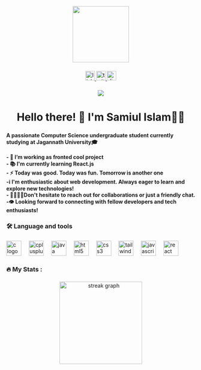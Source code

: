 <div align="center">
  <img height="150" src="https://mir-s3-cdn-cf.behance.net/project_modules/fs/54b6c068097599.5b50bca476b9b.gif"  />
</div>

###

<div align="center">
  <a href="https://www.linkedin.com/in/samiulsun/" target="_blank">
    <img src="https://img.shields.io/static/v1?message=LinkedIn&logo=linkedin&label=&color=0077B5&logoColor=#00000000&labelColor=&style=for-the-badge" height="25" alt="linkedin logo"  />
  </a>
  <a href="https://twitter.com/SunSamiul" target="_blank">
    <img src="https://img.shields.io/static/v1?message=Twitter&logo=twitter&label=&color=1DA1F2&logoColor=white&labelColor=&style=for-the-badge" height="25" alt="twitter logo"  />
  </a>
  <a href="https://discord.com/samiulsun" target="_blank">
    <img src="https://img.shields.io/static/v1?message=Discord&logo=discord&label=&color=7289DA&logoColor=white&labelColor=&style=for-the-badge" height="25" alt="discord logo"  />
  </a>
</div>

###

<div align="center">
  <img src="https://profile-counter.glitch.me/samiulsun/count.svg?"  />
</div>

###

<h1 align="center">Hello there! 👋 I'm Samiul Islam👨‍💻<br></h1>

###

<h4 align="left">A passionate Computer Science undergraduate student currently studying at Jagannath University🎓<br><br>- 🔭 I’m working as fronted cool project<br>- 📚 I'm currently learning React.js<br>- ⚡ Today was good. Today was fun. Tomorrow is another one<br>-ℹ️ I'm enthusiastic about web development. Always eager to learn and explore new technologies! <br>- 🫱🏼‍🫲🏽Don't hesitate to reach out for collaborations or just a friendly chat.<br>-👁️ Looking forward to connecting with fellow developers and tech enthusiasts!</h4>

###

<h3 align="left">🛠 Language and tools</h3>

###

<div align="left">
  <img src="https://cdn.jsdelivr.net/gh/devicons/devicon/icons/c/c-original.svg" height="40" alt="c logo"  />
  <img width="12" />
  <img src="https://cdn.jsdelivr.net/gh/devicons/devicon/icons/cplusplus/cplusplus-original.svg" height="40" alt="cplusplus logo"  />
  <img width="12" />
  <img src="https://cdn.jsdelivr.net/gh/devicons/devicon/icons/java/java-original.svg" height="40" alt="java logo"  />
  <img width="12" />
  <img src="https://cdn.jsdelivr.net/gh/devicons/devicon/icons/html5/html5-original.svg" height="40" alt="html5 logo"  />
  <img width="12" />
  <img src="https://cdn.jsdelivr.net/gh/devicons/devicon/icons/css3/css3-original.svg" height="40" alt="css3 logo"  />
  <img width="12" />
  <img src="https://cdn.jsdelivr.net/gh/devicons/devicon/icons/tailwindcss/tailwindcss-original-wordmark.svg" height="40" alt="tailwindcss logo"  />
  <img width="12" />
  <img src="https://cdn.jsdelivr.net/gh/devicons/devicon/icons/javascript/javascript-original.svg" height="40" alt="javascript logo"  />
  <img width="12" />
  <img src="https://cdn.jsdelivr.net/gh/devicons/devicon/icons/react/react-original.svg" height="40" alt="react logo"  />
</div>



###

<h3 align="left">🔥   My Stats :</h3>

###

<div align="center">
  <img src="https://streak-stats.demolab.com?user=samiulsun&locale=en&mode=daily&theme=dark&hide_border=false&border_radius=5&order=3" height="220" alt="streak graph"  />
</div>

###
